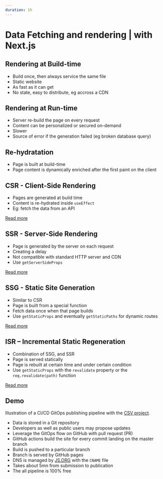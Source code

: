 ```yaml
---
duration: 1h
---
```


# Data Fetching and rendering | with Next.js

## Rendering at Build-time

- Build once, then always service the same file
- Static website
- As fast as it can get
- No state, easy to distribute, eg accross a CDN

## Rendering at Run-time

- Server re-build the page on every request
- Content can be personalized or secured on-demand
- Slower
- Source of error if the generation failed (eg broken database query)

## Re-hydratation

- Page is built at build-time
- Page content is dynamically enriched after the first paint on the client

## CSR - Client-Side Rendering

- Pages are generated at build time
- Content is re-hydrated inside `useEffect`
- Eg: fetch the data from an API 

[Read more](https://nextjs.org/docs/basic-features/data-fetching/client-side)

## SSR - Server-Side Rendering

- Page is generated by the server on each request
- Creating a delay
- Not compatible with standard HTTP server and CDN
- Use `getServerSideProps`

[Read more](https://nextjs.org/docs/basic-features/data-fetching/get-server-side-props)

## SSG - Static Site Generation

- Similar to CSR
- Page is built from a special function
- Fetch data once when that page builds
- Use `getStaticProps` and eventually `getStaticPaths` for dynamic routes

[Read more](https://nextjs.org/docs/basic-features/data-fetching/get-static-props)

## ISR – Incremental Static Regeneration

- Combination of SSG, and SSR
- Page is served statically
- Page is rebuilt at certain time and under certain condition
- Use `getStaticProps` with the `revalidate` property or the `req.revalidate(path)` function

[Read more](https://nextjs.org/docs/basic-features/data-fetching/incremental-static-regeneration)

## Demo

Illustration of a CI/CD GitOps publishing pipeline with the [CSV project](https://csv.js.org).

- Data is stored in a Git repository
- Developers as well as public users may propose updates
- Leverage the GitOps flow on GitHub with pull request (PR)
- GitHub actions build the site for every commit landing on the master branch
- Build is pushed to a particular branch
- Branch is served by GitHub pages
- DNS is managed by [JS.ORG](https://js.org/) with the `CNAME` file
- Takes about 5mn from submission to publication
- The all pipeline is 100% free
